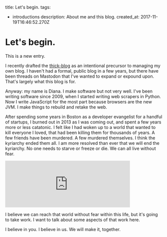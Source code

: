 title: Let's begin.
tags:
- introductions
description: About me and this blog.
created_at: 2017-11-19T16:46:52.270Z

# Let's begin.

This is a new entry.

I recently drafted the [thick-blog](https://github.com/garbados/thick-blog) as an intentional precursor to managing my own blog. I haven't had a formal, public blog in a few years, but there have been threads on Mastodon that I've wanted to expand or expound upon. That's largely what this blog is for.

Anyway: my name is Diana. I make software but not very well. I've been writing software since 2009, when I started writing web scrapers in Python. Now I write JavaScript for the most part because browsers are the new JVM. I make things to rebuild and retake the web.

After spending some years in Boston as a developer evangelist for a handful of startups, I burned out in 2013 as I was coming out, and spent a few years more or less catatonic. I felt like I had woken up to a world that wanted to kill everyone I loved, that had been killing them for thousands of years. A few friends have been murdered. A few murdered themselves. I think the kyriarchy ended them all. I am more resolved than ever that we will end the kyriarchy. No one needs to starve or freeze or die. We can all live without fear.

<iframe src="https://toot.cat/@garbados/3097461/embed" class="mastodon-embed" style="max-width: 100%; border: 0" width="400"></iframe><script src="https://toot.cat/embed.js" async="async"></script>

I believe we can reach that world without fear within this life, but it's going to take work. I want to talk about some aspects of that work here.

I believe in you. I believe in us. We will make it, together.
